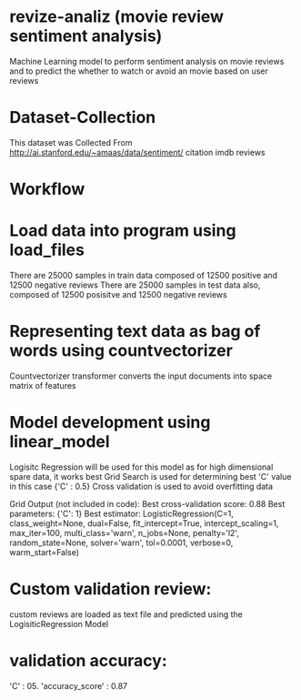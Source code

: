 # revize-analiz (movie review sentiment analysis)
Machine Learning model to perform sentiment analysis on movie reviews and to predict the whether to watch or avoid an movie based on user reviews 


# Dataset-Collection
This dataset was Collected From http://ai.stanford.edu/~amaas/data/sentiment/
citation imdb reviews

# Workflow

# Load data into program using load_files
There are 25000 samples in train data composed of 12500 positive and 12500 negative reviews
There are 25000 samples in test data also, composed of 12500 posisitve and 12500 negative reviews

# Representing text data as bag of words using countvectorizer
Countvectorizer transformer converts the input documents into space matrix of features

# Model development using linear_model
Logisitc Regression will be used for this model as for high dimensional spare data, it works best
Grid Search is used for determining best 'C' value in this case {'C' : 0.5}
Cross validation is used to avoid overfitting data

Grid Output (not included in code):
Best cross-validation score: 0.88
Best parameters:  {'C': 1}
Best estimator:  LogisticRegression(C=1, class_weight=None, dual=False, fit_intercept=True,
          intercept_scaling=1, max_iter=100, multi_class='warn',
          n_jobs=None, penalty='l2', random_state=None,  solver='warn',
          tol=0.0001, verbose=0, warm_start=False)

# Custom validation review:
custom reviews are loaded as text file and predicted using the LogisiticRegression Model

# validation accuracy:
'C' : 05.
'accuracy_score' : 0.87
